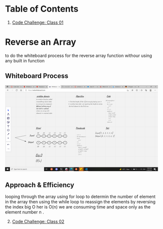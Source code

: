 # Table of Contents
1. [Code Challenge: Class 01](https://github.com/amaniq88/data-structures-and-algorithms/pull/1)

# Reverse an Array
to do the whiteboard process for the reverse array function withour using any built in function 

## Whiteboard Process
![](./data_structures_and_algorithms/data_structures_and_algorithms/array-reverse.png)

## Approach & Efficiency
looping through the array using for loop  to determin the number of element in  the array then using the while loop to reassign the elements by reversing the index big O her is O(n)  we are consuming time and space only as the element number n .


2. [Code Challenge: Class 02]()

